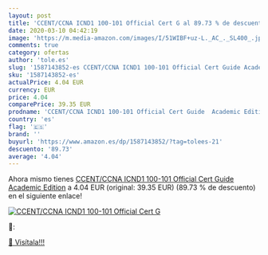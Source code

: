 ```yaml
---
layout: post
title: 'CCENT/CCNA ICND1 100-101 Official Cert G al 89.73 % de descuento'
date: 2020-03-10 04:42:19
image: 'https://m.media-amazon.com/images/I/51WIBF+uz-L._AC_._SL400_.jpg'
comments: true
category: ofertas
author: 'tole.es'
slug: '1587143852-es CCENT/CCNA ICND1 100-101 Official Cert Guide Academic Edition'
sku: '1587143852-es'
actualPrice: 4.04 EUR
currency: EUR
price: 4.04
comparePrice: 39.35 EUR
prodname: 'CCENT/CCNA ICND1 100-101 Official Cert Guide  Academic Edition'
country: 'es'
flag: '🇪🇸'
brand: ''
buyurl: 'https://www.amazon.es/dp/1587143852/?tag=tolees-21'
descuento: '89.73'
average: '4.04'
---
```


Ahora mismo tienes [CCENT/CCNA ICND1 100-101 Official Cert Guide  Academic Edition](https://www.amazon.es/dp/1587143852/?tag=tolees-21) a 4.04 EUR (original: 39.35 EUR) (89.73 %  de descuento) en el siguiente enlace!

[![CCENT/CCNA ICND1 100-101 Official Cert G](https://m.media-amazon.com/images/I/51WIBF+uz-L._AC_._SL400_.jpg)](https://www.amazon.es/dp/1587143852/?tag=tolees-21)

🔎:


[🛒 Visítala!!!](https://www.amazon.es/dp/1587143852/?tag=tolees-21)
